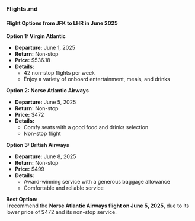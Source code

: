 ### Flights.md

#### Flight Options from JFK to LHR in June 2025

**Option 1: Virgin Atlantic**  
- **Departure:** June 1, 2025  
- **Return:** Non-stop  
- **Price:** $536.18  
- **Details:**  
  - 42 non-stop flights per week  
  - Enjoy a variety of onboard entertainment, meals, and drinks  

**Option 2: Norse Atlantic Airways**  
- **Departure:** June 5, 2025  
- **Return:** Non-stop  
- **Price:** $472  
- **Details:**  
  - Comfy seats with a good food and drinks selection   
  - Non-stop flight  

**Option 3: British Airways**  
- **Departure:** June 8, 2025  
- **Return:** Non-stop  
- **Price:** $499  
- **Details:**  
  - Award-winning service with a generous baggage allowance  
  - Comfortable and reliable service  

**Best Option:**  
I recommend the **Norse Atlantic Airways flight on June 5, 2025**, due to its lower price of $472 and its non-stop service.
